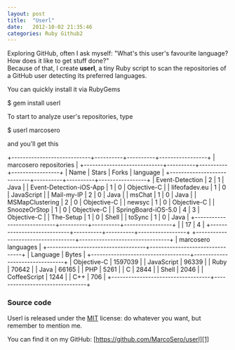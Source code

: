 ```yaml
---
layout: post
title:  "Userl"
date:   2012-10-02 21:35:46
categories: Ruby Github2
---
```


Exploring GitHub, often I ask myself: "What's this user's favourite language? How does it like to get stuff done?"  
Because of that, I create **userl**, a tiny Ruby script to scan the repositories of a GitHub user detecting its preferred languages.

You can quickly install it via RubyGems

  $ gem install userl

To start to analyze user's repositories, type 


  $ userl marcosero

and you'll get this

  +----------------------------+----------+----------+-----------------+
  |                      marcosero repositories                      |
  +----------------------------+----------+----------+-----------------+
  | Name                       | Stars    | Forks    | language        |
  +----------------------------+----------+----------+-----------------+
  | Event-Detection            | 2        | 1        | Java            |
  | Event-Detection-iOS-App    | 1        | 0        | Objective-C     |
  | lifeofadev.eu              | 1        | 0        | JavaScript      |
  | Mail-my-IP                 | 2        | 0        | Java            |
  | msChat                     | 1        | 0        | Java            |
  | MSMapClustering            | 2        | 0        | Objective-C     |
  | newsyc                     | 1        | 0        | Objective-C     |
  | SnoozeOrStop               | 1        | 0        | Objective-C     |
  | SpringBoard-iOS-5.0        | 4        | 3        | Objective-C     |
  | The-Setup                  | 1        | 0        | Shell           |
  | toSync                     | 1        | 0        | Java            |
  +----------------------------+----------+----------+-----------------+
  |                            | 17       | 4        |
  +----------------------------+----------+----------+-----------------+
  +-----------------------------------+--------------------------------+
  |                       marcosero languages                        |
  +-----------------------------------+--------------------------------+
  | Language                          | Bytes                          |
  +-----------------------------------+--------------------------------+
  | Objective-C                       | 1597039                        |
  | JavaScript                        | 96339                          |
  | Ruby                              | 70642                          |
  | Java                              | 66165                          |
  | PHP                               | 5261                           |
  | C                                 | 2844                           |
  | Shell                             | 2046                           |
  | CoffeeScript                      | 1244                           |
  | C++                               | 706                            |
  +-----------------------------------+--------------------------------+


### Source code
Userl is released under the [MIT](http://www.tldrlegal.com/l/MIT) license: do whatever you want, but remember to mention me.

You can find it on my GitHub: [https://github.com/MarcoSero/userl][1]

  [1]: https://github.com/MarcoSero/userl
